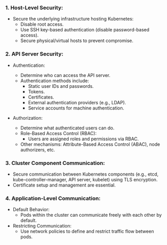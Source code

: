### 1. Host-Level Security:

- Secure the underlying infrastructure hosting Kubernetes:
  - Disable root access.
  - Use SSH key-based authentication (disable password-based access).
  - Secure physical/virtual hosts to prevent compromise.

### 2. API Server Security:

- Authentication:

  - Determine who can access the API server.
  - Authentication methods include:
    - Static user IDs and passwords.
    - Tokens.
    - Certificates.
    - External authentication providers (e.g., LDAP).
    - Service accounts for machine authentication.

- Authorization:
  - Determine what authenticated users can do.
  - Role-Based Access Control (RBAC):
    - Users are assigned roles and permissions via RBAC.
  - Other mechanisms: Attribute-Based Access Control (ABAC), node authorizers, etc.

### 3. Cluster Component Communication:

- Secure communication between Kubernetes components (e.g., etcd, kube-controller-manager, API server, kubelet) using TLS encryption.
- Certificate setup and management are essential.

### 4. Application-Level Communication:

- Default Behavior:
  - Pods within the cluster can communicate freely with each other by default.
- Restricting Communication:
  - Use network policies to define and restrict traffic flow between pods.
